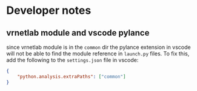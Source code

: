 # Developer notes

## vrnetlab module and vscode pylance

since vrnetlab module is in the `common` dir the pylance extension in vscode will not be able to find the module reference in `launch.py` files. To fix this, add the following to the `settings.json` file in vscode:

```json
{
    "python.analysis.extraPaths": ["common"]
}
```
